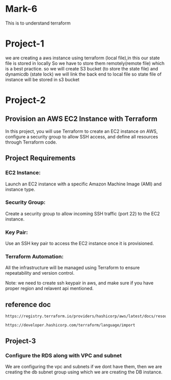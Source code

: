 # Mark-6
This is to understand terraform

# Project-1 
we are creating a aws instance using terraform (local file),in this our state file is stored in locally
So we have to store them remotely(remote file) which is a best practice. so we will create S3 bucket (to store the state file) and dynamicdb (state lock)
we will link the back end to local file so state file of instance will be stored in s3 bucket


# Project-2

## Provision an AWS EC2 Instance with Terraform
In this project, you will use Terraform to create an EC2 instance on AWS, configure a security group to allow SSH access, and define all resources through Terraform code.

## Project Requirements
### EC2 Instance:

Launch an EC2 instance with a specific Amazon Machine Image (AMI) and instance type.

### Security Group:

Create a security group to allow incoming SSH traffic (port 22) to the EC2 instance.
### Key Pair:

Use an SSH key pair to access the EC2 instance once it is provisioned.
### Terraform Automation:

All the infrastructure will be managed using Terraform to ensure repeatability and version control.

Note: we need to create ssh keypair in aws, and make sure if you have proper region and relavent api mentioned.

## reference doc
~~~
https://registry.terraform.io/providers/hashicorp/aws/latest/docs/resources/instance

https://developer.hashicorp.com/terraform/language/import
~~~

## Project-3
### Configure the RDS along with VPC and subnet

We are configuring the vpc and subnets if we dont have them, then we are creating the db subnet group using which we are creating the DB instance.


